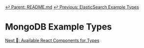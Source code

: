 ﻿[↩  Parent: README.md](../README.md)
[↩  Previous: ElasticSearch Example Types](elasticsearch-example-types.md)

# MongoDB Example Types

[Next  ⃕: Available React Components for Types](react-components.md)
